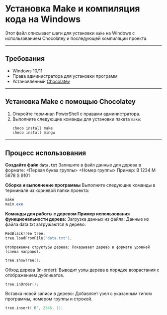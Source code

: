 # Установка Make и компиляция кода на Windows

Этот файл описывает шаги для установки `make` на Windows с использованием Chocolatey и последующей компиляции проекта.

---

## Требования

- Windows 10/11
- Права администратора для установки программ
- Установленный [Chocolatey](https://chocolatey.org/)

---

## Установка Make с помощью Chocolatey

1. Откройте терминал PowerShell с правами администратора.
2. Выполните следующие команды для установки пакета `make`:
   ```powershell
   choco install make
   choco install mingw
   ```

---

## Процесс использования

**Создайте файл `data.txt`**
Запишите в файл данные для дерева в формате: <Первая буква группы> <Номер группы>
Пример:
B 1234 M 5678 S 9101

**Сборка и выполнение программы**
Выполните следующие команды в терминале из корневой папки проекта:

```powershell
make
main.exe
```

**Команды для работы с деревом Пример использования функциональности дерева:**
Загрузка данных из файла: Данные из файла data.txt загружаются в дерево:

```cpp
RedBlackTree tree;
tree.loadFromFile("data.txt");
```

    Отображение структуры дерева: Показывает дерево в формате уровней (слева направо).

```cpp
tree.showTree();
```

Обход дерева (in-order): Выводит узлы дерева в порядке возрастания с отображением дубликатов.

```cpp
tree.inOrder();
```

Вставка новой записи в дерево: Добавляет узел с указанным типом программы, номером группы и строкой.

```cpp
tree.insert('B', 2345, 1);
```
